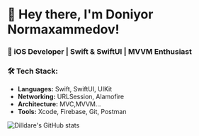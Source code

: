 # 👋 Hey there, I'm Doniyor Normaxammedov!  
### 🚀 iOS Developer | Swift & SwiftUI | MVVM Enthusiast

### 🛠 Tech Stack:
- **Languages:** Swift, SwiftUI, UIKit  
- **Networking:** URLSession, Alamofire  
- **Architecture:**  MVC,MVVM...
- **Tools:** Xcode, Firebase, Git, Postman

![Dilldare's GitHub stats](https://github-readme-stats.vercel.app/api?username=YOUR_GITHUB_USERNAME&show_icons=true&theme=radical)
